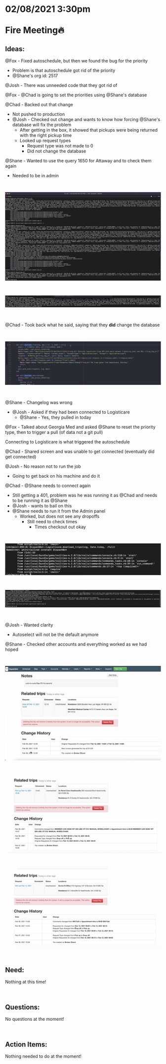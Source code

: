 # **02/08/2021 3:30pm <br> <br> Fire Meeting🔥**

## **Ideas:**

@Fox - Fixed autoschedule, but then we found the bug for the priority
  * Problem is that autoschedule got rid of the priority
  * @Shane's org id: 2517

@Josh - There was unneeded code that they got rid of

@Fox - @Chad is going to set the priorities using @Shane's database

@Chad - Backed out that change
  * Not pushed to production
  * @Josh - Checked out change and wants to know how forcing @Shane's database will fix the problem
    * After getting in the box, it showed that pickups were being returned with the right pickup time
    * Looked up request types
      * Request type was not made to 0
      * Did not change the database

@Shane - Wanted to use the query 1650 for Attaway and to check them again
  * Needed to be in admin

&nbsp;

![alt text](./assets/chad_1.png "Chad checking 1650")

&nbsp;

![alt text](./assets/chad_2.png "Chad using Shane's Org Id")

&nbsp;

@Chad - Took back what he said, saying that they **did** change the database

&nbsp;

![alt text](./assets/chad_3.png "Chad looking at code")

&nbsp;

@Shane - Changelog was wrong
  * @Josh - Asked if they had been connected to Logisticare
    * @Shane - Yes, they pulled in today

@Fox - Talked about Georgia Med and asked @Shane to reset the priority type, then to trigger a pull (of data not a git pull)

Connecting to Logisticare is what triggered the autoschedule

@Chad - Shared screen and was unable to get connected (eventually did get connected)

@Josh - No reason not to run the job
  * Going to get back on his machine and do it

@Chad - @Shane needs to connect again
  * Still getting a 401, problem was he was running it as @Chad and needs to be running it as @Shane
  * @Josh - wants to bail on this
  * @Shane needs to run it from the Admin panel
    * Worked, but does not see any dropoffs
      * Still need to check times
        * Times checkout out okay

&nbsp;

![alt text](./assets/chad_4.png "Chad not connecting")

&nbsp;

![alt text](./assets/chad_5.png "Chad connected")

&nbsp;

@Josh - Wanted clarity
  * Autoselect will not be the default anymore

@Shane - Checked other accounts and everything worked as we had hoped

&nbsp;

![alt text](./assets/check_1.png "Shane confirming")

&nbsp;

![alt text](./assets/check_2.png "Shane confirming again")

&nbsp;

![alt text](./assets/check_3.png "Shane confirming again")

&nbsp;

## **Need:**

Nothing at this time!

&nbsp;

## **Questions:**

No questions at the moment!

&nbsp;

## **Action Items:** 

Nothing needed to do at the moment!